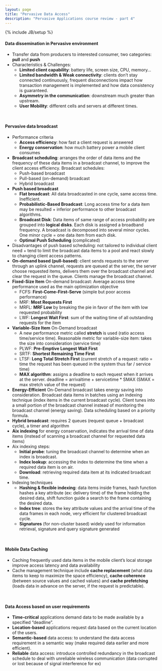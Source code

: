 ```yaml
---
layout: page
title: "Pervasive Data Access"
description: "Pervasive Applications course review - part 4"
---
```

{% include JB/setup %}

#### Data dissemination in Pervasive environment

* Transfer data from producers to interested consumer, two categories: **pull** and **push**
* Characteristics & Challenges:
	- **Limited client capability**: battery life, screen size, CPU, memory…
	- **Limited bandwidth & Weak connectivity**: clients don’t stay connected continuously, frequent disconnections impact how transaction management is implemented and how data consistency is guaranteed.
	- **Asymmetry in the communication**: downstream much greater than upstream.
	- **User Mobility**: different cells and servers at different times.

<br/>

#### Pervasive data broadcast

* Performance criteria
	- **Access efficiency**: how fast a client request is answered
	- **Energy conservation**: how much battery power a mobile client consumes
* **Broadcast scheduling**: arranges the order of data items and the frequency of these data items in a broadcast channel, to improve the client access efficiency. Broadcast schedules:
	- Push-based broadcast
	- Pull-based (on-demand) broadcast
	- Hybrid broadcast
* **Push based broadcast**
	- **Flat broadcast**: All data broadcasted in one cycle, same access time. Inefficient. 
	- **Probabilistic-Based Broadcast**: Long access time for a data item may be resulted + inferior performance to other broadcast algorithms.
	- **Broadcast Disk**: Data items of same range of access probability are grouped into **logical disks**. Each disk is assigned a broadband frequency. A broadcast is decomposed into several minor cycles. One minor cycle = one data item from each disk.
	- **Optimal Push Scheduling** (complicated)
* Disadvantages of push based scheduling: not tailored to individual client need + tend to limit the broadcast data items to a pool and react slowly to changing client access patterns.
* **On-demand based (pull-based)**: client sends requests to the server through an uplink channel, requests are queued at the server, the server choose requested items, delivers them over the broadcast channel and clear the request in the queue. Clients manage the broadcast channel.
* **Fixed-Size Item** On-demand broadcast: Average access time performance used as the main optimization objective
	- FCFS: **First-Come-First-Serve** (simple but poor access performance)
	- MRF: **Most Requests First**
	- MRFL: **MRF Low** by breaking the pie in favor of the item with low requested probability
	- LWF: **Longest Wait First**: sum of the waiting time of all outstanding requests for the item 
* **Variable-Size Item** On-Demand broadcast
	- A new performance metric called **stretch** is used (ratio access time/service time). Reasonable metric for variable-size item: takes the size into consideration (service time)
	- PLWF: **Pre-Emptive Longest Wait First**
	- SRTF: **Shortest Remaining Time First**
	- LTSF: **Long Total Stretch First** (current stretch of a request: ratio = time the request has been queued in the system thus far / service time)
	- **MAX algorithm**: assigns a deadline to each request when it arrives at the server. deadline = arrivaltime + servicetime * SMAX (SMAX = max stretch value of the request)
* **Energy-Efficient** On-Demand broadcast takes energy saving into consideration. Broadcast data items in batches using an indexing technique (index items in the current broadcast cycle). Client tunes into a small portion of the broadcast channel instead of monitoring the broadcast channel (energy saving). Data scheduling based on a priority formula.
* **Hybrid broadcast**: requires 2 queues (request queue + broadcast cycle), a timer and algorithm
* **Aix indexing** for energy conservation, indicates the arrival time of data items (instead of scanning a broadcast channel for requested data items)
* Aix indexing steps:
	- **Initial probe**: tuning the broadcast channel to determine when an index is broadcast.
	- **Index lookup**: accessing the index to determine the time when a required data item is on air.
	- **Download**: retrieving required data item at its indicated broadcast time.
* Indexing  techniques
	- **Hashing & flexible indexing**: data items inside frames, hash function hashes a key attribute (ex: delivery time) of the frame holding the desired data, shift function guide a search to the frame containing the desired data.
	- **Index tree**: stores the key attribute values and the arrival time of the data frames in each node, very efficient for clustered broadcast cycle.
	- **Signatures** (for non-cluster based) widely used for information retrieval, signature and query signature generated

<br/>

#### Mobile Data Caching

* Caching frequently used data items in the mobile client’s local storage improve access latency and data availability
* Cache management technique include **cache replacement** (what data items to keep to maximize the space efficiency), **cache coherence** (between source values and cached values) and **cache prefetching** (loads data in advance on the server, if the request is predictable).

<br/>

#### Data Access based on user requirements

* **Time-critical** applications demand data to be made available by a specified “deadline”.
* **Location-based** applications request data based on the current location of the users.
* **Semantic-based** data access: to understand the data access requirement in a semantic way (make required data earlier and more efficient).
* **Reliable** data access: introduce controlled redundancy in the broadcast schedule to deal with unreliable wireless communication (data corrupted or lost because of signal interference for ex)
